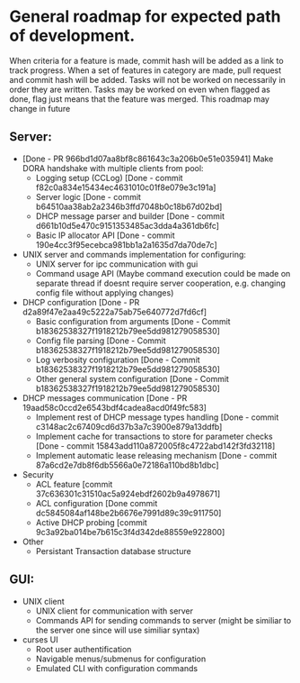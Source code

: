 # General roadmap for expected path of development.
When criteria for a feature is made, commit hash will be added as a link to track progress.
When a set of features in category are made, pull request and commit hash will be added.
Tasks will not be worked on necessarily in order they are written. 
Tasks may be worked on even when flagged as done, flag just means that the feature was merged.
This roadmap may change in future

## Server:
* [Done - PR 966bd1d07aa8bf8c861643c3a206b0e51e035941] Make DORA handshake with multiple clients from pool:
    - Logging setup (CCLog) [Done - commit f82c0a834e15434ec4631010c01f8e079e3c191a]
    - Server logic [Done - commit b64510aa38ab2a2346b3ffd7048b0c18b67d02bd]
    - DHCP message parser and builder [Done - commit d661b10d5e470c9151353485ac3dda4a361db6fc]
    - Basic IP allocator API [Done - commit 190e4cc3f95ecebca981bb1a2a1635d7da70de7c]
* UNIX server and commands implementation for configuring:
    - UNIX server for ipc communication with gui
    - Command usage API (Maybe command execution could be made on separate thread if doesnt require server cooperation, e.g. changing config file without applying changes)
* DHCP configuration [Done - PR d2a89f47e2aa49c5222a75ab75e640772d7fd6cf]
    - Basic configuration from arguments [Done - Commit b18362538327f1918212b79ee5dd981279058530]
    - Config file parsing [Done - Commit b18362538327f1918212b79ee5dd981279058530]
    - Log verbosity configuration [Done - Commit b18362538327f1918212b79ee5dd981279058530]
    - Other general system configuration [Done - Commit b18362538327f1918212b79ee5dd981279058530]
* DHCP messages communication [Done - PR 19aad58c0ccd2e6543bdf4cadea8acd0f49fc583]
    - Implement rest of DHCP message types handling [Done - commit c3148ac2c67409cd6d37b3a7c3900e879a13ddfb]
    - Implement cache for transactions to store for parameter checks [Done - commit 15843add110a872005f8c4722abd142f3fd32118]
    - Implement automatic lease releasing mechanism [Done - commit 87a6cd2e7db8f6db5566a0e72186a110bd8b1dbc]
* Security
    - ACL feature [commit 37c636301c31510ac5a924ebdf2602b9a4978671]
    - ACL configuration [Done commit dc5845084af148be2b6676e7991d89c39c911750]
    - Active DHCP probing [commit 9c3a92ba014be7b615c3f4d342de88559e922800]
* Other
    - Persistant Transaction database structure

## GUI:
* UNIX client
    - UNIX client for communication with server
    - Commands API for sending commands to server (might be similiar to the server one since will use similiar syntax)
* curses UI
    - Root user authentification
    - Navigable menus/submenus for configuration
    - Emulated CLI with configuration commands
